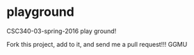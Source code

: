 # playground
CSC340-03-spring-2016 play ground!

Fork this project, add to it, and send me a pull request!!!
GGMU
